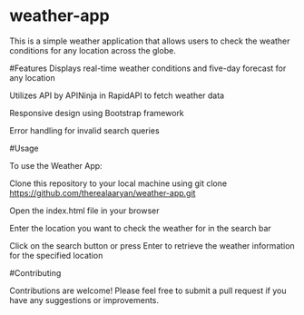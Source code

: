 # weather-app

This is a simple weather application that allows users to check the weather conditions for any location across the globe.

#Features
Displays real-time weather conditions and five-day forecast for any location

Utilizes API by APINinja in RapidAPI to fetch weather data

Responsive design using Bootstrap framework

Error handling for invalid search queries


#Usage

To use the Weather App:

Clone this repository to your local machine using git clone https://github.com/therealaaryan/weather-app.git

Open the index.html file in your browser

Enter the location you want to check the weather for in the search bar

Click on the search button or press Enter to retrieve the weather information for the specified location


#Contributing

Contributions are welcome! Please feel free to submit a pull request if you have any suggestions or improvements.
